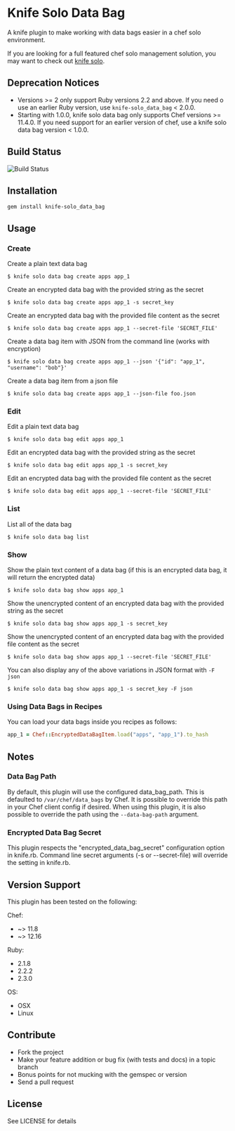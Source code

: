 # Knife Solo Data Bag
A knife plugin to make working with data bags easier in a chef solo environment.

If you are looking for a full featured chef solo management solution, you may
want to check out [knife solo](https://github.com/matschaffer/knife-solo).

## Deprecation Notices

* Versions >= 2 only support Ruby versions 2.2 and above.
  If you need o use an earlier Ruby version, use `knife-solo_data_bag` < 2.0.0.
* Starting with 1.0.0, knife solo data bag only supports Chef versions >= 11.4.0.
  If you need support for an earlier version of chef, use a knife solo data bag version < 1.0.0.

## Build Status
![Build Status](https://secure.travis-ci.org/thbishop/knife-solo_data_bag.png)

## Installation

    gem install knife-solo_data_bag

## Usage

### Create
Create a plain text data bag

    $ knife solo data bag create apps app_1

Create an encrypted data bag with the provided string as the secret

    $ knife solo data bag create apps app_1 -s secret_key

Create an encrypted data bag with the provided file content as the secret

    $ knife solo data bag create apps app_1 --secret-file 'SECRET_FILE'

Create a data bag item with JSON from the command line (works with encryption)

    $ knife solo data bag create apps app_1 --json '{"id": "app_1", "username": "bob"}'

Create a data bag item from a json file

    $ knife solo data bag create apps app_1 --json-file foo.json

### Edit
Edit a plain text data bag

    $ knife solo data bag edit apps app_1

Edit an encrypted data bag with the provided string as the secret

    $ knife solo data bag edit apps app_1 -s secret_key

Edit an encrypted data bag with the provided file content as the secret

    $ knife solo data bag edit apps app_1 --secret-file 'SECRET_FILE'

### List
List all of the data bag

    $ knife solo data bag list

### Show
Show the plain text content of a data bag (if this is an encrypted data bag, it will return the encrypted data)

    $ knife solo data bag show apps app_1

Show the unencrypted content of an encrypted data bag with the provided string as the secret

    $ knife solo data bag show apps app_1 -s secret_key

Show the unencrypted content of an encrypted data bag with the provided file content as the secret

    $ knife solo data bag show apps app_1 --secret-file 'SECRET_FILE'

You can also display any of the above variations in JSON format with `-F json`

    $ knife solo data bag show apps app_1 -s secret_key -F json

### Using Data Bags in Recipes

You can load your data bags inside you recipes as follows:

```ruby
app_1 = Chef::EncryptedDataBagItem.load("apps", "app_1").to_hash
```

## Notes
### Data Bag Path
By default, this plugin will use the configured data_bag_path. This is
defaulted to `/var/chef/data_bags` by Chef. It is possible to override this
path in your Chef client config if desired. When using this plugin, it is also
possible to override the path using the `--data-bag-path` argument.

### Encrypted Data Bag Secret
This plugin respects the "encrypted_data_bag_secret" configuration option in
knife.rb. Command line secret arguments (-s or --secret-file) will override the
setting in knife.rb.

## Version Support
This plugin has been tested on the following:

Chef:
* ~> 11.8
* ~> 12.16

Ruby:
* 2.1.8
* 2.2.2
* 2.3.0

OS:
* OSX
* Linux

## Contribute
* Fork the project
* Make your feature addition or bug fix (with tests and docs) in a topic branch
* Bonus points for not mucking with the gemspec or version
* Send a pull request

## License
See LICENSE for details

